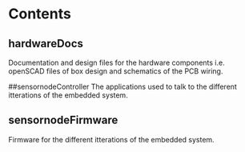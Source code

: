 # Contents
## hardwareDocs
Documentation and design files for the hardware components i.e. openSCAD files of box design and schematics of the PCB wiring.

##sensornodeController
The applications used to talk to the different itterations of the embedded system.

## sensornodeFirmware
Firmware for the different itterations of the embedded system.
